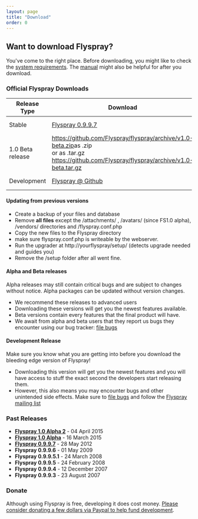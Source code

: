 ```yaml
---
layout: page
title: "Download"
order: 0
---
```


## Want to download Flyspray? 

You've come to the right place. Before downloading, you might like to check the [system requirements]({{baseurl}}/docs/requirements). The [manual]({{baseurl}}/manual) might also be helpful for after you download.

### Official Flyspray Downloads

<table class="table">
<thead>
	<tr>
		<th>Release Type</th>
		<th>Download</th>
		<th>Notes</th>
	</tr>
</thead>
<tbody>
	<tr>
		<td>Stable</td>
		<td><a href="http://flyspray.org/packed/flyspray-0.9.9.7.zip">Flyspray 0.9.9.7</a></td>
		<td><strong>SHA1SUM:</strong> 056C192BD0FB07905E537869E55D4298D384D6C9 </td>
	</tr>
	<tr>
		<td>1.0 Beta release</td>
		<td><a href="https://github.com/Flyspray/flyspray/archive/v1.0-beta.zip">https://github.com/Flyspray/flyspray/archive/v1.0-beta.zip</a>as .zip <br>or as .tar.gz<br><a href="https://github.com/Flyspray/flyspray/archive/v1.0-beta.tar.gz">https://github.com/Flyspray/flyspray/archive/v1.0-beta.tar.gz</a>
		</td>
		<td>First Flyspray 1.0 Beta release, but also a security release.</td>
	</tr>
	<tr>
		<td>Development</td>
		<td><a href="https://github.com/flyspray/flyspray">Flyspray @ Github</a></td>
		<td> See <a href="/manual/devel_version">Installing from Github</a> - Not recommended for production</td>
	</tr>
</tbody>
</table>

#### Updating from previous versions 

  * Create a backup of your files and database
  * Remove **all files** except the /attachments/ , /avatars/ (since FS1.0 alpha), /vendors/ directories and /flyspray.conf.php
   * Copy the new files to the Flyspray directory
  * make sure flyspray.conf.php is writeable by the webserver.
  * Run the upgrader at http://yourflyspray/setup/ (detects upgrade needed and guides you)
  * Remove the /setup folder after all went fine.


#### Alpha and Beta releases

Alpha releases may still contain critical bugs and are subject to changes without notice. Alpha packages can be updated without version changes.

* We recommend these releases to advanced users
* Downloading these versions will get you the newest features available.
* Beta versions contain every features that the final product will have.
* We await from alpha and beta users that they report us bugs they encounter using our bug tracker: [file bugs](http://bugs.flyspray.org)


#### Development Release

Make sure you know what you are getting into before you download the bleeding edge version of Flyspray!

* Downloading this version will get you the newest features and you will have access to stuff the exact second the developers start releasing them.
* However, this also means you may encounter bugs and other unintended side effects. Make sure to [file bugs](http://bugs.flyspray.org) and follow the [Flyspray mailing list]({{baseurl}}/community/mailing-list)
 

### Past Releases
 *  **[Flyspray 1.0 Alpha 2](http://flyspray.org/packed/flyspray-1.0.alpha2.zip)** - 04 April 2015
 *  **[Flyspray 1.0 Alpha](http://flyspray.org/packed/flyspray-1.0.alpha.zip)** - 16 March 2015
 *  **[Flyspray 0.9.9.7](http://flyspray.org/packed/flyspray-0.9.9.7.zip)** - 28 May 2012
 *  **Flyspray 0.9.9.6** - 01 May 2009
 *  **Flyspray 0.9.9.5.1** - 24 March 2008
 *  **Flyspray 0.9.9.5** - 24 February 2008
 *  **Flyspray 0.9.9.4** - 12 December 2007
 *  **Flyspray 0.9.9.3** - 23 August 2007

### Donate
Although using Flyspray is free, developing it does cost money. [Please consider donating a few dollars via Paypal to help fund development](https://www.paypal.com/xclick/business=connect@thevelozgroup.com&amp;item_name=Flyspray+Donation&amp;no_shipping=1&amp;no_note=1&amp;tax=0).
